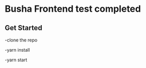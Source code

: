 <!-- @format -->

# Busha Frontend test completed
## Get Started

  -clone the repo

  -yarn install
  
  -yarn start
